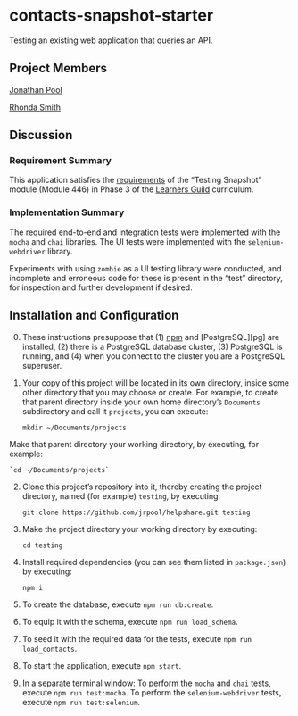 # contacts-snapshot-starter

Testing an existing web application that queries an API.

## Project Members

[Jonathan Pool](https://github.com/jrpool)

[Rhonda Smith](https://github.com/smithrm941)

## Discussion

### Requirement Summary

This application satisfies the [requirements](https://curriculum.learnersguild.org/modules/Testing-Snapshot--Goal-446/) of the “Testing Snapshot” module (Module 446) in Phase 3 of the [Learners Guild][lg] curriculum.

### Implementation Summary

The required end-to-end and integration tests were implemented with the `mocha` and `chai` libraries. The UI tests were implemented with the `selenium-webdriver` library.

Experiments with using `zombie` as a UI testing library were conducted, and incomplete and erroneous code for these is present in the “test” directory, for inspection and further development if desired.

## Installation and Configuration

0. These instructions presuppose that (1) [npm][npm] and [PostgreSQL][pg] are installed, (2) there is a PostgreSQL database cluster, (3) PostgreSQL is running, and (4) when you connect to the cluster you are a PostgreSQL superuser.

1. Your copy of this project will be located in its own directory, inside some other directory that you may choose or create. For example, to create that parent directory inside your own home directory’s `Documents` subdirectory and call it `projects`, you can execute:

    `mkdir ~/Documents/projects`

Make that parent directory your working directory, by executing, for example:

    `cd ~/Documents/projects`

2. Clone this project’s repository into it, thereby creating the project directory, named (for example) `testing`, by executing:

    `git clone https://github.com/jrpool/helpshare.git testing`

3. Make the project directory your working directory by executing:

    `cd testing`

4. Install required dependencies (you can see them listed in `package.json`) by executing:

    `npm i`

5. To create the database, execute `npm run db:create`.

6. To equip it with the schema, execute `npm run load_schema`.

7. To seed it with the required data for the tests, execute `npm run load_contacts`.

8. To start the application, execute `npm start`.

9. In a separate terminal window: To perform the `mocha` and `chai` tests, execute `npm run test:mocha`. To perform the `selenium-webdriver` tests, execute `npm run test:selenium`.

[lg]: https://www.learnersguild.org
[npm]: https://www.npmjs.com/
